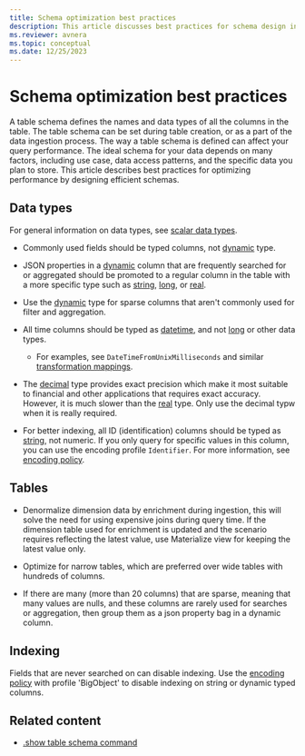 ```yaml
---
title: Schema optimization best practices
description: This article discusses best practices for schema design in Azure Data Explorer
ms.reviewer: avnera
ms.topic: conceptual
ms.date: 12/25/2023
---
```

# Schema optimization best practices

A table schema defines the names and data types of all the columns in the table. The table schema can be set during table creation, or as a part of the data ingestion process. The way a table schema is defined can affect your query performance. The ideal schema for your data depends on many factors, including use case, data access patterns, and the specific data you plan to store. This article describes best practices for optimizing performance by designing efficient schemas.

## Data types

For general information on data types, see [scalar data types](/azure/data-explorer/kusto/query/scalar-data-types/).

* Commonly used fields should be typed columns, not [dynamic](/azure/data-explorer/kusto/query/scalar-data-types/dynamic) type.
* JSON properties in a [dynamic](/azure/data-explorer/kusto/query/scalar-data-types/dynamic) column that are frequently searched for or aggregated should be promoted to a regular column in the table with a more specific type such as [string](/azure/data-explorer/kusto/query/scalar-data-types/string), [long](/azure/data-explorer/kusto/query/scalar-data-types/long), or [real](/azure/data-explorer/kusto/query/scalar-data-types/real).
* Use the [dynamic](/azure/data-explorer/kusto/query/scalar-data-types/dynamic) type for sparse columns that aren't commonly used for filter and aggregation.

* All time columns should be typed as [datetime](/azure/data-explorer/kusto/query/scalar-data-types/datetime), and not [long](/azure/data-explorer/kusto/query/scalar-data-types/long) or other data types.
    * For examples, see `DateTimeFromUnixMilliseconds` and similar [transformation mappings](/azure/data-explorer/kusto/management/mappings#mapping-transformations).

* The [decimal](/azure/data-explorer/kusto/query/scalar-data-types/decimal) type provides exact precision which make it most suitable to financial and other applications that requires exact accuracy. However, it is much slower than the [real](/azure/data-explorer/kusto/query/scalar-data-types/real) type. Only use the decimal typw when it is really required.

* For better indexing, all ID (identification) columns should be typed as [string](/azure/data-explorer/kusto/query/scalar-data-types/string), not numeric. If you only query for specific values in this column, you can use the encoding profile `Identifier`. For more information, see [encoding policy](/azure/data-explorer/kusto/management/encoding-policy).

## Tables

* Denormalize dimension data by enrichment during ingestion, this will solve the need for using expensive joins during query time. If the dimension table used for enrichment is updated and the scenario requires reflecting the latest value, use Materialize view for keeping the latest value only.

* Optimize for narrow tables, which are preferred over wide tables with hundreds of columns.
* If there are many (more than 20 columns) that are sparse, meaning that many values are nulls, and these columns are rarely used for searches or aggregation, then group them as a json property bag in a dynamic column.

## Indexing

Fields that are never searched on can disable indexing. Use the [encoding policy](/azure/data-explorer/kusto/management/encoding-policy) with profile 'BigObject' to disable indexing on string or dynamic typed columns.

## Related content

* [.show table schema command](/azure/data-explorer/kusto/management/show-table-schema-command)